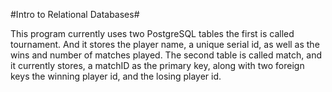 #Intro to Relational Databases#

This program currently uses two PostgreSQL tables the first is called tournament.
And it stores the player name, a unique serial id, as well as the wins and number
of matches played. The second table is called match, and it currently stores, a
matchID as the primary key, along with two foreign keys the winning player id,
and the losing player id.
